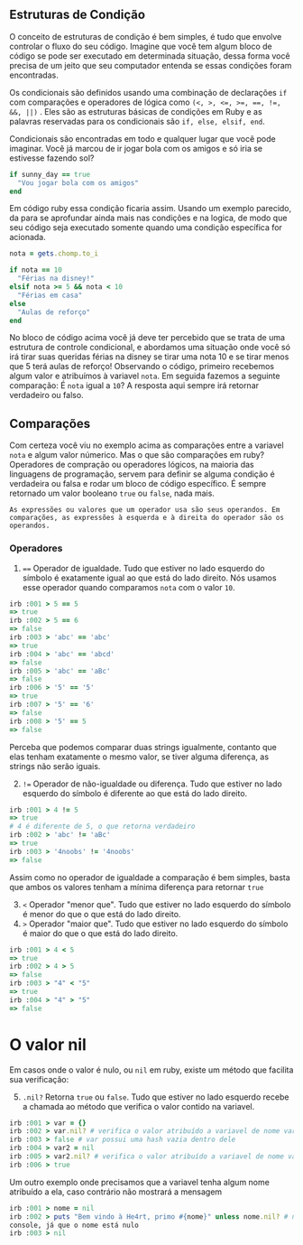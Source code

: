 ## Estruturas de Condição

O conceito de estruturas de condição é bem simples, é tudo que envolve controlar o fluxo do seu código. Imagine que você tem algum bloco de código se pode ser executado em determinada situação, dessa forma você precisa de um jeito que seu computador entenda se essas condições foram encontradas.

Os condicionais são definidos usando uma combinação de declarações `if` com comparações e operadores de lógica como `(<, >, <=, >=, ==, !=, &&, ||)` . Eles são as estruturas básicas de condições em Ruby e as palavras reservadas para os condicionais são `if, else, elsif, end`.

Condicionais são encontradas em todo e qualquer lugar que você pode imaginar. Você já marcou de ir jogar bola com os amigos e só iria se estivesse fazendo sol?

```ruby
if sunny_day == true
  "Vou jogar bola com os amigos"
end
```

Em código ruby essa condição ficaria assim. Usando um exemplo parecido, da para se aprofundar ainda mais nas condições e na logica, de modo que seu código seja executado somente quando uma condição específica for acionada.

```ruby
nota = gets.chomp.to_i

if nota == 10
  "Férias na disney!"
elsif nota >= 5 && nota < 10
  "Férias em casa"
else
  "Aulas de reforço"
end
```

No bloco de código acima você já deve ter percebido que se trata de uma estrutura de controle condicional, e abordamos uma situação onde você só irá tirar suas queridas férias na disney se tirar uma nota 10 e se tirar menos que 5 terá aulas de reforço! Observando o código, primeiro recebemos algum valor e atribuímos à variavel `nota`. Em seguida fazemos a seguinte comparação: É `nota` igual a `10`? A resposta aqui sempre irá retornar verdadeiro ou falso. 

## Comparações

Com certeza você viu no exemplo acima as comparações entre a variavel `nota` e algum valor númerico. Mas o que são comparações em ruby? Operadores de compração ou operadores lógicos, na maioria das linguagens de programação, servem para definir se alguma condição é verdadeira ou falsa e rodar um bloco de código específico. É sempre retornado um valor booleano `true` ou `false`, nada mais. 

`As expressões ou valores que um operador usa são seus operandos. Em comparações, as expressões à esquerda e à direita do operador são os operandos.`

### Operadores

1. `==` Operador de igualdade. Tudo que estiver no lado esquerdo do símbolo é exatamente igual ao que está do lado direito. Nós usamos esse operador quando comparamos `nota` com o valor `10`.
```ruby
irb :001 > 5 == 5
=> true
irb :002 > 5 == 6
=> false
irb :003 > 'abc' == 'abc'
=> true
irb :004 > 'abc' == 'abcd'
=> false
irb :005 > 'abc' == 'aBc'
=> false
irb :006 > '5' == '5'
=> true
irb :007 > '5' == '6'
=> false
irb :008 > '5' == 5
=> false
```
Perceba que podemos comparar duas strings igualmente, contanto que elas tenham exatamente o mesmo valor, se tiver alguma diferença, as strings não serão iguais.

2. `!=` Operador de não-igualdade ou diferença. Tudo que estiver no lado esquerdo do símbolo é diferente ao que está do lado direito. 
```ruby
irb :001 > 4 != 5
=> true
# 4 é diferente de 5, o que retorna verdadeiro
irb :002 > 'abc' != 'aBc'
=> true
irb :003 > '4noobs' != '4noobs'
=> false
```
Assim como no operador de igualdade a comparação é bem simples, basta que ambos os valores tenham a mínima diferença para retornar `true`

3. `<` Operador "menor que". Tudo que estiver no lado esquerdo do símbolo é menor do que o que está do lado direito.
4. `>` Operador "maior que". Tudo que estiver no lado esquerdo do símbolo é maior do que o que está do lado direito.

```ruby
irb :001 > 4 < 5
=> true
irb :002 > 4 > 5
=> false
irb :003 > "4" < "5"
=> true
irb :004 > "4" > "5"
=> false
```

# O valor nil
Em casos onde o valor é nulo, ou `nil` em ruby, existe um método que facilita
sua verificação:

5. `.nil?` Retorna `true` ou `false`. Tudo que estiver no lado esquerdo recebe a
   chamada ao método que verifica o valor contido na variavel.

```ruby
irb :001 > var = {}
irb :002 > var.nil? # verifica o valor atribuído a variavel de nome var
irb :003 > false # var possui uma hash vazia dentro dele
irb :004 > var2 = nil
irb :005 > var2.nil? # verifica o valor atribuído a variavel de nome var2
irb :006 > true

```

Um outro exemplo onde precisamos que a variavel tenha algum nome atribuído a ela, caso contrário não mostrará a mensagem

```ruby
irb :001 > nome = nil
irb :002 > puts "Bem vindo à He4rt, primo #{nome}" unless nome.nil? # não retorna nada no
console, já que o nome está nulo
irb :003 > nil
```
